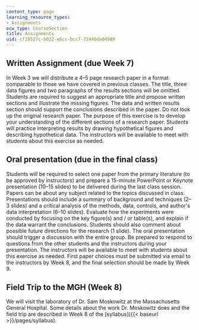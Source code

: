 ```yaml
---
content_type: page
learning_resource_types:
- Assignments
ocw_type: CourseSection
title: Assignments
uid: cf18537c-b022-e6cc-bcc7-72440da84909
---
```


Written Assignment (due Week 7)
-------------------------------

In Week 3 we will distribute a 4–5 page research paper in a format comparable to those we have covered in previous classes. The title, three data figures and two paragraphs of the results sections will be omitted. Students are required to suggest an appropriate title and propose written sections and illustrate the missing figures. The data and written results section should support the conclusions described in the paper. Do not look up the original research paper. The purpose of this exercise is to develop your understanding of the different sections of a research paper. Students will practice interpreting results by drawing hypothetical figures and describing hypothetical data. The instructors will be available to meet with students about this exercise as needed.

Oral presentation (due in the final class)
------------------------------------------

Students will be required to select one paper from the primary literature (to be approved by instructors) and prepare a 15-minute PowerPoint or Keynote presentation (10–15 slides) to be delivered during the last class session. Papers can be about any subject related to the topics discussed in class. Presentations should include a summary of background and techniques (2–3 slides) and a critical analysis of the methods, data, controls, and author's data interpretation (6–10 slides). Evaluate how the experiments were conducted by focusing on the key figure(s) and / or table(s), and explain if the data warrant the conclusions. Students should also comment about possible future directions for the research (1 slide). The oral presentation should trigger a discussion with the entire group. Be prepared to respond to questions from the other students and the instructors during your presentation. The instructors will be available to meet with students about this exercise as needed. First paper choices must be submitted via email to the instructors by Week 8, and the final selection should be made by Week 9.

Field Trip to the MGH (Week 8)
------------------------------

We will visit the laboratory of Dr. Sam Moskowitz at the Massachusetts General Hospital. Some details about the work Dr. Moskowitz does and the field trip are described in Week 8 of the [syllabus]({{< baseurl >}}/pages/syllabus).